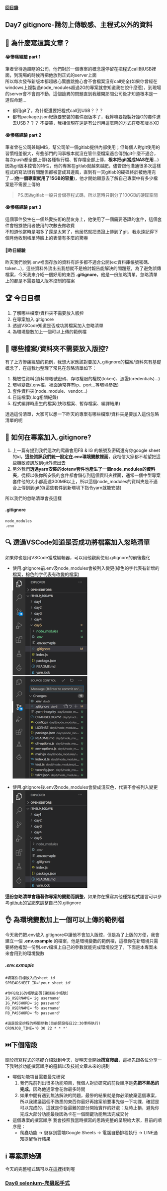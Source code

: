 #### [回目錄](../README.md)
## Day7 gitignore-請勿上傳敏感、主程式以外的資料

🤔 為什麼寫這篇文章？
----
#### 😭慘痛經驗 part 1
筆者曾待過超瞎的公司，他們對於一個專案的概念還停留在把程式call到USB裡面，到現場的時候再把他放到正式的server上面  
所以每次發布新版本都超級心驚膽跳擔心會不會檔案沒有call完全(如果你曾經在windows上複製過node_modules超過2G的專案就會知道我在說什麼惹)，到現場的server會不會跑不動，這個詭異的問題直到我離開那間公司後才知道根本是一道假命題...  
* 都用git了，為什麼還要把程式call到USB？？？
* 都有package.json紀錄要安裝的套件跟版本了，我幹嘛要複製好幾G的套件進去USB？？？
不要笑，我相信現在還是有公司用這麼瞎的方式在發布版本XD  

#### 😭慘痛經驗 part 2
筆者曾在公司兼職MIS，幫公司架一個gitlab提供內部使用；但每個人對git使用的習慣相差很大，有些部門的同事根本就沒在管什麼檔案適合傳到git什麼不適合，每次push都全部上傳(各種執行檔、暫存檔全部上傳，**根本把git當成NAS在用**...)  
因為git版本控管的特性，他的專案在gitlab就越來越肥，儘管跟他溝通很多次這樣程式的寫法很有問題但都被當成耳邊風，直到有一天gitlab的硬碟終於被他用完了...(**他一個專案就用了15GB的容量**)，他才開始願意去了解自己專案中有多少檔案是不需要上傳的
>PS.因為gitlab一般只會儲存程式碼，所以當時只劃分了100GB的硬碟空間

#### 😭慘痛經驗 part 3
這個事件發生在一個熱愛技術的朋友身上，他使用了一個需要憑證的套件，這個套件會根據使用者使用的次數去做收費  
不知道他當時是喝多了還是太累了，他居然就把憑證上傳到了git，我永遠記得下個月他收到帳單時臉上的表情有多麼的驚嚇

#### 🤔昨日經驗
昨天我們說到.env裡面存放的資料有許多都不適合公開(ex:資料庫帳號密碼、token...)，這些資料外流出去我想就不是檢討報告能解決的問題惹，為了避免誤傳檔案，今天我來介紹一個好用的東西 **.gitignore**，他是一份忽略清單，忽略清單上的都是不需要加入版本控制的檔案

🏆 今日目標
----
1. 了解哪些檔案/資料夾不需要放入版控
2. 在專案加入.gitignore
3. 透過VSCode知道是否成功將檔案加入忽略清單
4. 為環境變數加上一個可以上傳的範例檔

🚫 哪些檔案/資料夾不需要放入版控?
----
有了上方慘痛經驗的範例，我想大家應該對要加入.gitignore的檔案/資料夾有基礎概念了，在這我也整理了常見在忽略清單如下：
1. 機敏性資料(資料庫帳號密碼、存取權限的權杖(token)、憑證(credentials)...)
2. 環境變數(.env檔，裡面通常存有ip、port...等環境參數)
3. 套件資料夾(node_module、vendor...)
4. 日誌檔案(.log相關紀錄)
5. 程式編譯時產生的檔案(快取檔案、暫存檔案、編譯結果)

透過這份清單，大家可以想一下昨天的專案有哪些檔案/資料夾是要加入這份忽略清單的呢  

🤔 如何在專案加入.gitignore?
----

1. 上一篇有提到我們這次的爬蟲會用FB & IG 的帳號及密碼還有你google sheet的id，**這些資訊我們統一設定在.env環境變數裡面**，我相信大家都不希望把這些機敏資訊放到git外流出去  
2. 另外我們**透過yarn安裝的dotenv套件也產生了一個node_modules的資料夾**，從經以後你所安裝的套件都會儲存到這個資料夾裡面，通常一個中型專案套件他的大小都高達300MB以上，所以這個node_modules的資料夾是不適合上傳到到git的(這些套件到新環境下指令yarn就能安裝)  

所以我們的忽略清單會長這樣
#### .gitignore
```
node_modules
.env
```

🔍 透過VSCode知道是否成功將檔案加入忽略清單
----
如果你也是用VSCode當成編輯器，可以用他觀察使用.gitignore的前後變化
* 使用.gitignore前.env及node_modules會被列入變更(綠色的字代表有新增的檔案，棕色的字代表有改變的檔案)  
    <img src="./article_img/vscode2.png" width="240" height="315"/>
    <img src="./article_img/vscode3.png" width="240" height="330"/>  

* 使用.gitignore後.env及node_modules會變成淺灰色，代表不會被列入變更  
    <img src="./article_img/vscode1.png" width="240" height="315"/>  

**這份忽略清單會隨著你專案的變動而調整**，如果你在撰寫其他種類程式語言可以參考[github的官網](https://github.com/github/gitignore)來調整自己的.gitignore  

👌 為環境變數加上一個可以上傳的範例檔
----
今天我們把.env放入.gitignore中讓他不會加入版控，但是為了上版的方便，我會建立一個 **.env.example** 的檔案，他是環境變數的範例檔，這樣你在新環境只需要將他複製一份到.env檔填上自己的參數就能完成環境設定了，下面是本專案未來會用到的環境變數
##### .env.exmaple
```env
#填寫你目標放入的sheet id
SPREADSHEET_ID='your sheet id'

#你FB及IG的帳號密碼(建議用小帳號)
IG_USERNAME='ig username'
IG_PASSWORD='ig password'
FB_USERNAME='fb username'
FB_PASSWORD='fb password'

#這是設定排程的時間參數(目前預設每日22:30準時執行)
CRONJOB_TIME='0 30 22 * * *'
```


⏭️下個階段
----
關於撰寫程式的基礎介紹就到今天，從明天會開始**撰寫爬蟲**，這裡先跟各位分享一下我對於功能撰寫順序的邏輯以及技術文章未來的規劃

* 哪個功能項目需要最先研究  
    1. 我們先前列出很多功能項目，我個人對於研究的前後順序是**先把不熟悉的完成**，因為他通常會花你最多時間  
    2. 如果中間有遇到無法解決的問題，最慘的結果就是你必須放棄這個專案，所以我建議這個不熟悉的東西你最好再接案前要事先做一下功課，確認是可以完成的，這就是你從最難的部分開始實作的好處：及時止損，避免你完成大部分功能最後因為卡在一個關鍵功能無法完成交付  
* 這個專案的撰寫順序
    我會按照我當時撰寫的思路完整的呈現給大家，目前的順序是：  
    * 爬蟲功能 &rarr; 儲存到雲端Google Sheets &rarr; 電腦自動排程執行 &rarr; LINE通知提醒執行結果  


ℹ️ 專案原始碼
----
今天的完整程式碼可以在[這裡](https://github.com/dean9703111/ithelp_30days/tree/master/day7)找到喔

### [Day8 selenium-爬蟲起手式](/day8/README.md)